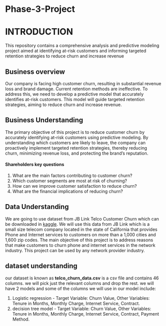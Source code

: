 # Phase-3-Project

# INTRODUCTION
This repository contains a comprehensive analysis and predictive modeling project aimed at identifying at-risk customers and informing targeted retention strategies to reduce churn and increase revenue


## Business overview
Our company is facing high customer churn, resulting in substantial revenue loss and brand damage. Current retention methods are ineffective. To address this, we need to develop a predictive model that accurately identifies at-risk customers. This model will guide targeted retention strategies, aiming to reduce churn and increase revenue.


## Business Understanding
The primary objective of this project is to reduce customer churn by accurately identifying at-risk customers using predictive modeling. By understanding which customers are likely to leave, the company can proactively implement targeted retention strategies, thereby reducing churn, minimizing revenue loss, and protecting the brand’s reputation.


#### Shareholders key questions
1. What are the main factors contributing to customer churn?
2. Which customer segments are most at risk of churning?
3. How can we improve customer satisfaction to reduce churn?
4. What are the financial implications of reducing churn?


## Data Understanding
We are going to use dataset from JB Link Telco Customer Churn which can be downloaded in [kaggle](https://www.kaggle.com/datasets/johnflag/jb-link-telco-customer-churn). We will use this data from JB Link which is a small size telecom company located in the state of California that provides Phone and Internet services to customers on more than a 1,000 cities and 1,600 zip codes. The main objective of this project is to address reasons that make customers to churn phone and internet services in the network industry. This project can be used by any network provider industry.


## dataset understanding
our dataset is known as **telco_churn_data.csv** is a csv file and contains 46 columns. we will pick just the relevant columns and drop the rest. we will have 2 models and some of the columns we will use in our model include:
1. Logistic regression - Target Variable: Churn Value, Other Variables: Tenure in Months, Monthly Charge, Internet Service, Contract.
2. decision tree model - Target Variable: Churn Value, Other Variables: Tenure in Months, Monthly Charge, Internet Service, Contract, Payment Method.